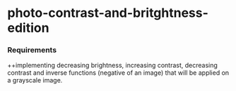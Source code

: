 # photo-contrast-and-britghtness-edition
### Requirements
++implementing decreasing brightness, increasing contrast, decreasing contrast and 
  inverse functions (negative of an image) that will be applied on a grayscale image. 
